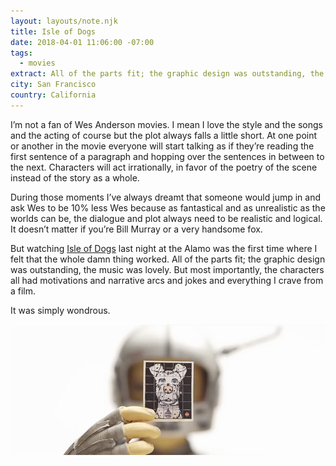 ```yaml
---
layout: layouts/note.njk
title: Isle of Dogs
date: 2018-04-01 11:06:00 -07:00
tags:
  - movies
extract: All of the parts fit; the graphic design was outstanding, the music was lovely. But most importantly, the characters all had motivations and narrative arcs and all the things that I crave from a film.
city: San Francisco
country: California
---
```


I’m not a fan of Wes Anderson movies. I mean I love the style and the songs and the acting of course but the plot always falls a little short. At one point or another in the movie everyone will start talking as if they’re reading the first sentence of a paragraph and hopping over the sentences in between to the next. Characters will act irrationally, in favor of the poetry of the scene instead of the story as a whole.

During those moments I’ve always dreamt that someone would jump in and ask Wes to be 10% less Wes because as fantastical and as unrealistic as the worlds can be, the dialogue and plot always need to be realistic and logical. It doesn’t matter if you’re Bill Murray or a very handsome fox.

But watching [Isle of Dogs](https://letterboxd.com/film/isle-of-dogs-2018/) last night at the Alamo was the first time where I felt that the whole damn thing worked. All of the parts fit; the graphic design was outstanding, the music was lovely. But most importantly, the characters all had motivations and narrative arcs and jokes and everything I crave from a film.

It was simply wondrous.

![isle-of-dogs.jpg](/images/isle-of-dogs.jpg)
